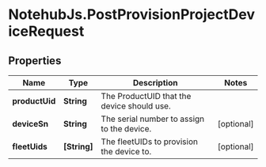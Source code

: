# NotehubJs.PostProvisionProjectDeviceRequest

## Properties

| Name           | Type         | Description                                | Notes      |
| -------------- | ------------ | ------------------------------------------ | ---------- |
| **productUid** | **String**   | The ProductUID that the device should use. |
| **deviceSn**   | **String**   | The serial number to assign to the device. | [optional] |
| **fleetUids**  | **[String]** | The fleetUIDs to provision the device to.  | [optional] |
